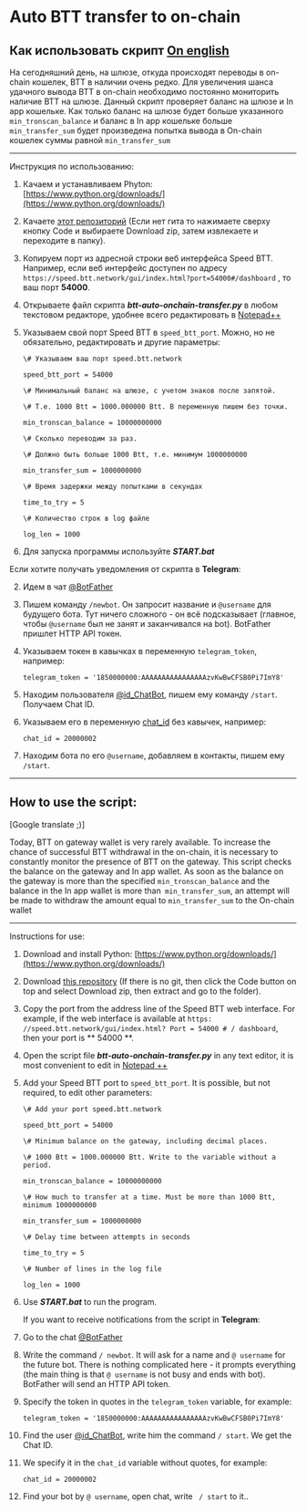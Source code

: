 # Auto BTT transfer to on-chain
<a name="info">Как использовать скрипт</a>  [On english](#info_en)
-------------------------
На сегодняшний день, на шлюзе, откуда происходят переводы в on-chain кошелек, BTT в наличии очень редко.
Для увеличения шанса удачного вывода BTT в on-chain необходимо постоянно мониторить наличие BTT на шлюзе.
Данный скрипт проверяет баланс на шлюзе и In app кошельке. Как только баланс на шлюзе будет больше указанного `min_tronscan_balance` и баланс в In app кошельке больше `min_transfer_sum` будет произведена попытка вывода в On-chain кошелек суммы равной `min_transfer_sum`

------

 Инструкция по использованию:

1. Качаем и устанавливаем Phyton: [https://www.python.org/downloads/](https://www.python.org/downloads/)

2. Качаете [этот репозиторий](https://github.com/Budarov/btt-auto-onchain-transfer-py) (Если нет гита то нажимаете сверху кнопку Code и выбираете Download zip, затем извлекаете и переходите в папку).

3. Копируем порт из адресной строки веб интерфейса Speed BTT. Например, если веб интерфейс доступен по адресу `https://speed.btt.network/gui/index.html?port=54000#/dashboard` , то ваш порт **54000**.

4. Открываете файл скрипта _**btt-auto-onchain-transfer.py**_ в любом текстовом редакторе, удобнее всего редактировать в [Notepad++](https://notepad-plus-plus.org/downloads/)

5. Указываем свой порт Speed BTT в `speed_btt_port`. Можно, но не обязательно, редактировать и другие параметры:

   `\# Указываем ваш порт speed.btt.network`

   `speed_btt_port = 54000`

   `\# Минимальный баланс на шлюзе, с учетом знаков после запятой.`

   `\# Т.е. 1000 Btt = 1000.000000 Btt. В переменную пишем без точки.` 

   `min_tronscan_balance = 10000000000`

   `\# Сколько переводим за раз.`

   `\# Должно быть больше 1000 Btt, т.е. минимум 1000000000`

   `min_transfer_sum = 1000000000`

   `\# Время задержки между попытками в секундах`

   `time_to_try = 5`

   `\# Количество строк в log файле`

   `log_len = 1000`

6. Для запуска программы используйте _**START.bat**_

Если хотите получать уведомления от скрипта в **Telegram**:

2. Идем в чат [@BotFather](https://t.me/botfather)

3. Пишем команду `/newbot`. Он запросит название и `@username` для будущего бота. Тут ничего сложного - он всё подсказывает (главное, чтобы `@username` был не занят и заканчивался на bot). BotFather пришлет HTTP API токен.

4. Указываем токен в кавычках в переменную `telegram_token`, например:

   `telegram_token = '1850000000:AAAAAAAAAAAAAAAAzvKwBwCFSB0Pi7ImY8'`

5. Находим пользователя [@id_ChatBot](https://telegram.me/id_chatbot), пишем ему команду `/start`. Получаем Chat ID.

6. Указываем его в переменную [chat_id]() без кавычек, например:

   `chat_id = 20000002`

6. Находим бота по его `@username`, добавляем в контакты, пишем ему `/start`.

   

------

<a name="info_en">How to use the script:</a>
-------------------------

[Google translate ;)]

Today, BTT on gateway wallet is very rarely available.
To increase the chance of successful BTT withdrawal in the on-chain, it is necessary to constantly monitor the presence of BTT on the gateway.
This script checks the balance on the gateway and In app wallet. As soon as the balance on the gateway is more than the specified `min_tronscan_balance` and the balance in the In app wallet is more than` min_transfer_sum`, an attempt will be made to withdraw the amount equal to `min_transfer_sum` to the On-chain wallet

------

   Instructions for use:

1. Download and install Python: [https://www.python.org/downloads/](https://www.python.org/downloads/)

2. Download [this repository](https://github.com/Budarov/btt-auto-onchain-transfer-py) (If there is no git, then click the Code button on top and select Download zip, then extract and go to the folder).

3. Copy the port from the address line of the Speed BTT web interface. For example, if the web interface is available at `https: //speed.btt.network/gui/index.html? Port = 54000 # / dashboard`, then your port is ** 54000 **.

4. Open the script file _**btt-auto-onchain-transfer.py**_ in any text editor, it is most convenient to edit in [Notepad ++](https://notepad-plus-plus.org/downloads/)

5. Add your Speed BTT port to `speed_btt_port`. It is possible, but not required, to edit other parameters:

    `\# Add your port speed.btt.network`

    `speed_btt_port = 54000`

    `\# Minimum balance on the gateway, including decimal places.`

    `\# 1000 Btt = 1000.000000 Btt. Write to the variable without a period.`

    `min_tronscan_balance = 10000000000`

    `\# How much to transfer at a time. Must be more than 1000 Btt, minimum 1000000000`

    `min_transfer_sum = 1000000000`

    `\# Delay time between attempts in seconds`

    `time_to_try = 5`

    `\# Number of lines in the log file`

    `log_len = 1000`

6. Use _**START.bat**_ to run the program.

   If you want to receive notifications from the script in **Telegram**:

1. Go to the chat [@BotFather](https://t.me/botfather)

2. Write the command `/ newbot`. It will ask for a name and `@ username` for the future bot. There is nothing complicated here - it prompts everything (the main thing is that `@ username` is not busy and ends with bot). BotFather will send an HTTP API token.

3. Specify the token in quotes in the `telegram_token` variable, for example:

    `telegram_token = '1850000000:AAAAAAAAAAAAAAAAzvKwBwCFSB0Pi7ImY8'`

4. Find the user [@id_ChatBot](https://telegram.me/id_chatbot), write him the command `/ start`. We get the Chat ID.

5. We specify it in the `chat_id` variable without quotes, for example:

    `chat_id = 20000002`

6. Find your bot by `@ username`, open chat, write ` / start` to it..

